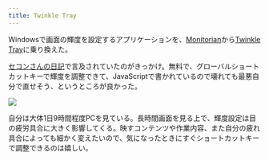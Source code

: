 ```yaml
---
title: Twinkle Tray
---
```

Windowsで画面の輝度を設定するアプリケーションを、[Monitorian](https://apps.microsoft.com/store/detail/monitorian/9NW33J738BL0)から[Twinkle Tray](https://apps.microsoft.com/store/detail/twinkle-tray-brightness-slider/9PLJWWSV01LK)に乗り換えた。

[セコンさんの日記](https://secon.dev/entry/2022/06/02/210000/)で言及されていたのがきっかけ。無料で、グローバルショートカットキーで輝度を調整できて、JavaScriptで書かれているので壊れても最悪自分で直せそう、というところが良かった。

![](https://lh3.googleusercontent.com/docs/AG8NV2ZaH5clxGT7O6zRHnwmBOlfn-b6XoKe88leMGAPnXF_Xy9mpi7k_RqYVSFS8iQdZ-ogtkg5voIVqVfHx7_aadz1RH5d97rRaG9xNBAsexu8sXBoJwIgTMZ3wvaPK0fuINbjjNMXPX03r1rPg-Jnc-YZN7tUzupmKm9e50KDP2XsibFEV7bH4NZjkv71K_z6CGKYeFGjdQbCVvmlfmJFsczzOQcs5NiSsgrakydr8Uu-HxcHWoWpbIrSbLYDFbI1oGY222iuZsKdMxclrmAwkj9MumlZqyKNyp6b1VSI6erIe4OY7tVR_kWgncZO94jibUWmuxywKp8MwaQFdp9-8d8h7jGUqnaUIonznJVaQuLkzZRxCEot1bszxl6vvGZ2NdB35vuWHuEWweJl10G6D362BFpiXXNLoCsKukN4xdBhw0YP_PGo1oJK0H1cjFFaF3Xx-3y7LDlvdGAJWyjNSOoAQNylkUzqfw-6r69jceGYyrmcMe7_x0G3Mpj6cil_wfQFZrAiYYXfmlUPFE6d_r14Nw6WLRpgXqDYVUeZ4tY0KCDqxLnTBCYC2xvTZ4d0_ec0R7ATrQb4XDqwSGDAw8zf3WjKp1RUlDT09fnFFRaeBaRHBROhRiWU0ShRok3aUcIuihxsIrKCaxO8yca_p-xMaUvXh9AN4qkT_SKiDi-1W5oYM0jbnuwSIdhresf-hhkqR5d4v4ChV2CJDWdivFMvVEGJT33s3VseGa24HZ2LUI6Kj-StR3DEDPMm-e12DMLHZiKrv34sPcrlEy_4tS8UT0WQsv8Wk1_8pgw2jC8MxxzSwHJnbn8S4HeK3GEVSKEHfCXC447lsbSn2OXMFvEiW_4K9de8DtFGl8C8WUvjTh4fBF8lQskEk2y04ohsoWNQRRgfhKCce2CbuRGj9RlOh9rEFQx1CDZ1zLOc9_zG92sPPgKXctCfNkjnU8u6LTFXBeKGWpr9VjP5rAkj7xRFIVdqzJUOb2a5I2K_Th8ErKebFSSgZyq54UbJwivRTeip1q4c-iggPEVNRdsXs3Ivu-4OwsRr7NyLKgBw9Ji0UcciehiX4aK0V8bZk6WgbvKkXBMAlWfXgqgz0u4Gtn-7gS1-54HfgyaXInOKigxa7fTkx9z7bucWjZwDIggH_wCiG85ddonYjm_gi4iG7k1D3QND6rTdMGvyl2ZPyMtHtjsJswIh_OicpuEDp3n9-TDzAlf4afHtrRTNxYAWRSmMvucIx8w2R9UPPiiTUf_p9ur4)

自分は大体1日9時間程度PCを見ている。長時間画面を見る上で、輝度設定は目の疲労具合に大きく影響してくる。映すコンテンツや作業内容、また自分の疲れ具合によっても細かく変えたいので、気になったときにすぐショートカットキーで調整できるのは嬉しい。
